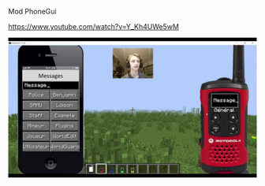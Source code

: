Mod PhoneGui

https://www.youtube.com/watch?v=Y_Kh4UWe5wM

![alt text](https://raw.githubusercontent.com/Benjamin-Loison/Lot-of-Java-projects/master/Minecraft/Mods%20and%20plugins/Finished/Mods/PhoneGui/PhoneGui.jpg)
